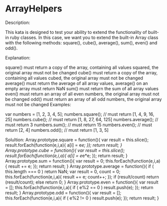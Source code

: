 # ArrayHelpers
Description:

This kata is designed to test your ability to extend the functionality of built-in ruby classes. In this case, we want you to extend the built-in Array class with the following methods: square(), cube(), average(), sum(), even() and odd().

Explanation:

square() must return a copy of the array, containing all values squared, the original array must not be changed
cube() must return a copy of the array, containing all values cubed, the original array must not be changed
average() must return the average of all array values, average() on an empty array must return NaN
sum() must return the sum of all array values
even() must return an array of all even numbers, the original array must not be changed
odd() must return an array of all odd numbers, the original array must not be changed
Examples:

var numbers = [1, 2, 3, 4, 5];
numbers.square(); // must return [1, 4, 9, 16, 25]
numbers.cube(); // must return [1, 8, 27, 64, 125]
numbers.average(); // must return 3
numbers.sum(); // must return 15
numbers.even(); // must return [2, 4]
numbers.odd(); // must return [1, 3, 5]

Solultion:
Array.prototype.square = function(){
  var result = this.slice();
  result.forEach(function(e,i,a){
    a[i] = e*e;
  });
  return result;
}
Array.prototype.cube = function(){
  var result = this.slice();
  result.forEach(function(e,i,a){
    a[i] = e*e*e;
  });
  return result;
}
Array.prototype.sum = function(){
  var result = 0;
  this.forEach(function(e,i,a){
    result += e;
  });
  return result;
}
Array.prototype.average = function(){
  if ( this.length === 0 ) return NaN;
  var result = 0, count = 0;
  this.forEach(function(e,i,a){
    result += e;
    count++;
  });
  if (result/count) return (result/count);
  else return 0;
}
Array.prototype.even = function(){
  var result = [];
  this.forEach(function(e,i,a){
    if ( e%2 == 0 ) result.push(e);
  });
  return result;
}
Array.prototype.odd = function(){
  var result = [];
  this.forEach(function(e,i,a){
    if ( e%2 != 0 ) result.push(e);
  });
  return result;
}
